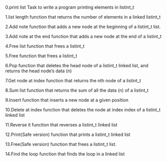 0.print list
Task to write a program printing elements in listint_t

1.list length
function that returns the number of elements in a linked listint_t

2.Add note
function that adds a new node at the beginning of a listint_t list.

3.Add note at the end
function that adds a new node at the end of a listint_t

4.Free list
function that frees a listint_t

5.Free
function that frees a listint_t

6.Pop
function that deletes the head node of a listint_t linked list, and returns the head node’s data (n)

7.Get node at index
function that returns the nth node of a listint_t

8.Sum list
function that returns the sum of all the data (n) of a listint_t 

9.Insert
function that inserts a new node at a given position

10.Delete at index
function that deletes the node at index index of a listint_t linked list

11.Reverse it
function that reverses a listint_t linked list

12.Print(Safe version)
function that prints a listint_t linked list

13.Free(Safe version)
function that frees a listint_t list.

14.Find the loop
function that finds the loop in a linked list
